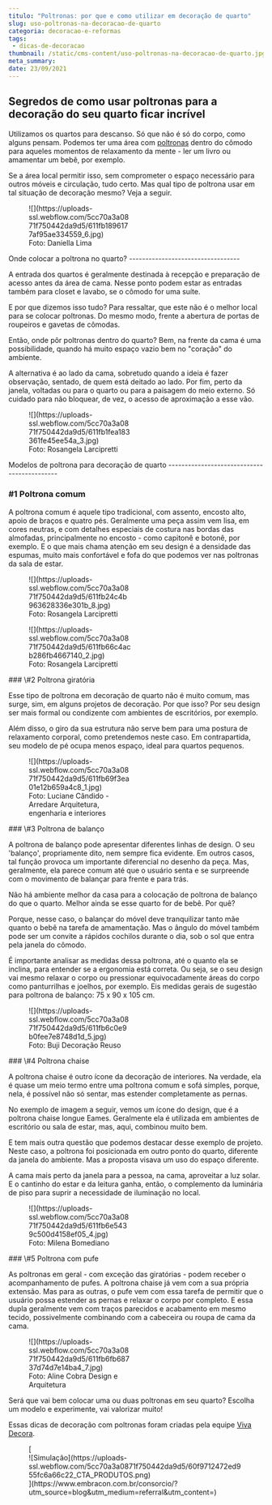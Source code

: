 ```yaml
---
titulo: "Poltronas: por que e como utilizar em decoração de quarto"
slug: uso-poltronas-na-decoracao-de-quarto
categoria: decoracao-e-reformas
tags:
 - dicas-de-decoracao
thumbnail: /static/cms-content/uso-poltronas-na-decoracao-de-quarto.jpg
meta_summary: 
date: 23/09/2021
---
```

Segredos de como usar poltronas para a decoração do seu quarto ficar incrível
-----------------------------------------------------------------------------

Utilizamos os quartos para descanso. Só que não é só do corpo, como alguns pensam. Podemos ter uma área com [poltronas](https://www.vivadecora.com.br/produtos/poltronas-para-sala-de-estar) dentro do cômodo para aqueles momentos de relaxamento da mente - ler um livro ou amamentar um bebê, por exemplo.

Se a área local permitir isso, sem comprometer o espaço necessário para outros móveis e circulação, tudo certo. Mas qual tipo de poltrona usar em tal situação de decoração mesmo? Veja a seguir.

<figure class="w-richtext-figure-type-image w-richtext-align-center" style="max-width:40%"><div>![](https://uploads-ssl.webflow.com/5cc70a3a0871f750442da9d5/611fb1896177af95ae334559_6.jpg)</div><figcaption>Foto: Daniella Lima</figcaption></figure>Onde colocar a poltrona no quarto?
----------------------------------

A entrada dos quartos é geralmente destinada à recepção e preparação de acesso antes da área de cama. Nesse ponto podem estar as entradas também para closet e lavabo, se o cômodo for uma suíte.

E por que dizemos isso tudo? Para ressaltar, que este não é o melhor local para se colocar poltronas. Do mesmo modo, frente a abertura de portas de roupeiros e gavetas de cômodas.

Então, onde pôr poltronas dentro do quarto? Bem, na frente da cama é uma possibilidade, quando há muito espaço vazio bem no "coração" do ambiente.

A alternativa é ao lado da cama, sobretudo quando a ideia é fazer observação, sentado, de quem está deitado ao lado. Por fim, perto da janela, voltadas ou para o quarto ou para a paisagem do meio externo. Só cuidado para não bloquear, de vez, o acesso de aproximação a esse vão.

<figure class="w-richtext-figure-type-image w-richtext-align-center" style="max-width:40%"><div>![](https://uploads-ssl.webflow.com/5cc70a3a0871f750442da9d5/611fb1fea183361fe45ee54a_3.jpg)</div><figcaption>Foto: Rosangela Larcipretti</figcaption></figure>Modelos de poltrona para decoração de quarto
--------------------------------------------

### \#1 Poltrona comum

A poltrona comum é aquele tipo tradicional, com assento, encosto alto, apoio de braços e quatro pés. Geralmente uma peça assim vem lisa, em cores neutras, e com detalhes especiais de costura nas bordas das almofadas, principalmente no encosto - como capitonê e botonê, por exemplo. E o que mais chama atenção em seu design é a densidade das espumas, muito mais confortável e fofa do que podemos ver nas poltronas da sala de estar.

<figure class="w-richtext-figure-type-image w-richtext-align-center" style="max-width:40%"><div>![](https://uploads-ssl.webflow.com/5cc70a3a0871f750442da9d5/611fb24c4b963628336e301b_8.jpg)</div><figcaption>Foto: Rosangela Larcipretti</figcaption></figure><figure class="w-richtext-figure-type-image w-richtext-align-center" style="max-width:40%"><div>![](https://uploads-ssl.webflow.com/5cc70a3a0871f750442da9d5/611fb66c4acb286fb4667140_2.jpg)</div><figcaption>Foto: Rosangela Larcipretti</figcaption></figure>### \#2 Poltrona giratória

Esse tipo de poltrona em decoração de quarto não é muito comum, mas surge, sim, em alguns projetos de decoração. Por que isso? Por seu design ser mais formal ou condizente com ambientes de escritórios, por exemplo.

Além disso, o giro da sua estrutura não serve bem para uma postura de relaxamento corporal, como pretendemos neste caso. Em contrapartida, seu modelo de pé ocupa menos espaço, ideal para quartos pequenos.

<figure class="w-richtext-figure-type-image w-richtext-align-center" style="max-width:40%"><div>![](https://uploads-ssl.webflow.com/5cc70a3a0871f750442da9d5/611fb69f3ea01e12b659a4c8_1.jpg)</div><figcaption>Foto: Luciane Cândido - Arredare Arquitetura, engenharia e interiores</figcaption></figure>### \#3 Poltrona de balanço

A poltrona de balanço pode apresentar diferentes linhas de design. O seu 'balanço', propriamente dito, nem sempre fica evidente. Em outros casos, tal função provoca um importante diferencial no desenho da peça. Mas, geralmente, ela parece comum até que o usuário senta e se surpreende com o movimento de balançar para frente e para trás.

Não há ambiente melhor da casa para a colocação de poltrona de balanço do que o quarto. Melhor ainda se esse quarto for de bebê. Por quê?

Porque, nesse caso, o balançar do móvel deve tranquilizar tanto mãe quanto o bebê na tarefa de amamentação. Mas o ângulo do móvel também pode ser um convite a rápidos cochilos durante o dia, sob o sol que entra pela janela do cômodo.

É importante analisar as medidas dessa poltrona, até o quanto ela se inclina, para entender se a ergonomia está correta. Ou seja, se o seu design vai mesmo relaxar o corpo ou pressionar equivocadamente áreas do corpo como panturrilhas e joelhos, por exemplo. Eis medidas gerais de sugestão para poltrona de balanço: 75 x 90 x 105 cm.

<figure class="w-richtext-figure-type-image w-richtext-align-center" style="max-width:40%"><div>![](https://uploads-ssl.webflow.com/5cc70a3a0871f750442da9d5/611fb6c0e9b0fee7e8748d1d_5.jpg)</div><figcaption>Foto: Buji Decoração Reuso</figcaption></figure>### \#4 Poltrona chaise

A poltrona chaise é outro ícone da decoração de interiores. Na verdade, ela é quase um meio termo entre uma poltrona comum e sofá simples, porque, nela, é possível não só sentar, mas estender completamente as pernas.

No exemplo de imagem a seguir, vemos um ícone do design, que é a poltrona chaise longue Eames. Geralmente ela é utilizada em ambientes de escritório ou sala de estar, mas, aqui, combinou muito bem.

E tem mais outra questão que podemos destacar desse exemplo de projeto. Neste caso, a poltrona foi posicionada em outro ponto do quarto, diferente da janela do ambiente. Mas a proposta visava um uso do espaço diferente.

A cama mais perto da janela para a pessoa, na cama, aproveitar a luz solar. E o cantinho do estar e da leitura ganha, então, o complemento da luminária de piso para suprir a necessidade de iluminação no local.

<figure class="w-richtext-figure-type-image w-richtext-align-center" style="max-width:40%"><div>![](https://uploads-ssl.webflow.com/5cc70a3a0871f750442da9d5/611fb6e5439c500d4158ef05_4.jpg)</div><figcaption>Foto: Milena Bomediano</figcaption></figure>### \#5 Poltrona com pufe

As poltronas em geral - com exceção das giratórias - podem receber o acompanhamento de pufes. A poltrona chaise já vem com a sua própria extensão. Mas para as outras, o pufe vem com essa tarefa de permitir que o usuário possa estender as pernas e relaxar o corpo por completo. E essa dupla geralmente vem com traços parecidos e acabamento em mesmo tecido, possivelmente combinando com a cabeceira ou roupa de cama da cama.

<figure class="w-richtext-figure-type-image w-richtext-align-center" style="max-width:40%"><div>![](https://uploads-ssl.webflow.com/5cc70a3a0871f750442da9d5/611fb6fb68737d74d7e14ba4_7.jpg)</div><figcaption>Foto: Aline Cobra Design e Arquitetura</figcaption></figure>Será que vai bem colocar uma ou duas poltronas em seu quarto? Escolha um modelo e experimente, vai valorizar muito!

Essas dicas de decoração com poltronas foram criadas pela equipe [Viva Decora](https://www.vivadecora.com.br/).

<figure class="w-richtext-figure-type-image w-richtext-align-center">[<div>![Simulação](https://uploads-ssl.webflow.com/5cc70a3a0871f750442da9d5/60f9712472ed955fc6a66c22_CTA_PRODUTOS.png)</div>](https://www.embracon.com.br/consorcio/?utm_source=blog&utm_medium=referral&utm_content=)</figure>
